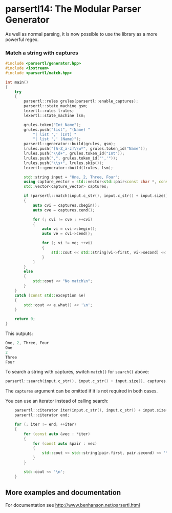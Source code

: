 parsertl14: The Modular Parser Generator
========

As well as normal parsing, it is now possible to use the library as a more powerful regex.

### Match a string with captures

```cpp
#include <parsertl/generator.hpp>
#include <iostream>
#include <parsertl/match.hpp>

int main()
{
    try
    {
        parsertl::rules grules(parsertl::enable_captures);
        parsertl::state_machine gsm;
        lexertl::rules lrules;
        lexertl::state_machine lsm;

        grules.token("Int Name");
        grules.push("list", "(Name) "
            "| list ',' (Int) "
            "| list ',' (Name)");
        parsertl::generator::build(grules, gsm);
        lrules.push("[A-Z_a-z]\\w*", grules.token_id("Name"));
        lrules.push("\\d+", grules.token_id("Int"));
        lrules.push(",", grules.token_id("','"));
        lrules.push("\\s+", lrules.skip());
        lexertl::generator::build(lrules, lsm);

        std::string input = "One, 2, Three, Four";
        using capture_vector = std::vector<std::pair<const char *, const char *>>;
        std::vector<capture_vector> captures;

        if (parsertl::match(input.c_str(), input.c_str() + input.size(), captures, lsm, gsm))
        {
            auto cvi = captures.cbegin();
            auto cve = captures.cend();

            for (; cvi != cve ; ++cvi)
            {
                auto vi = cvi->cbegin();
                auto ve = cvi->cend();

                for (; vi != ve; ++vi)
                {
                    std::cout << std::string(vi->first, vi->second) << '\n';
                }
            }
        }
        else
        {
            std::cout << "No match\n";
        }
    }
    catch (const std::exception &e)
    {
        std::cout << e.what() << '\n';
    }

    return 0;
}
```
This outputs:
```cpp
One, 2, Three, Four
One
2
Three
Four
```

To search a string with captures, switch `match()` for `search()` above:
```cpp
parsertl::search(input.c_str(), input.c_str() + input.size(), captures, lsm, gsm)
```
The `captures` argument can be omitted if it is not required in both cases.

You can use an iterator instead of calling search:

```cpp
    parsertl::citerator iter(input.c_str(), input.c_str() + input.size(), lsm, gsm);
    parsertl::citerator end;

    for (; iter != end; ++iter)
    {
        for (const auto &vec : *iter)
        {
            for (const auto &pair : vec)
            {
                std::cout << std::string(pair.first, pair.second) << '\n';
            }
        }

        std::cout << '\n';
    }
```

## More examples and documentation

For documentation see http://www.benhanson.net/parsertl.html
